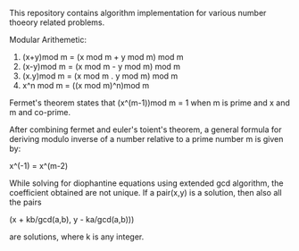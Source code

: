 This repository contains algorithm implementation for various number thoeory related problems.

Modular Arithemetic:

1. (x+y)mod m = (x mod m + y mod m) mod m
2. (x-y)mod m = (x mod m - y mod m) mod m
3. (x.y)mod m = (x mod m . y mod m) mod m
4. x^n mod m = ((x mod m)^n)mod m

Fermet's theorem states that 
(x^(m-1))mod m = 1 when m is prime and x and m and co-prime.

After combining fermet and euler's toient's theorem, a general formula for deriving modulo inverse of a number relative to a prime number m
is given by:

x^(-1) = x^(m-2)


While solving for diophantine equations using extended gcd algorithm, the coefficient obtained are not unique.
If a pair(x,y) is a solution, then also all the pairs

(x + kb/gcd(a,b), y - ka/gcd(a,b)))

are solutions, where k is any integer.